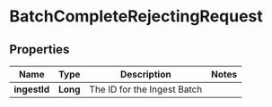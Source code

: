 

# BatchCompleteRejectingRequest


## Properties

Name | Type | Description | Notes
------------ | ------------- | ------------- | -------------
**ingestId** | **Long** | The ID for the Ingest Batch | 



